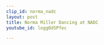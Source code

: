 ```yaml
---
clip_id: norma_nadc
layout: post
title: Norma Miller Dancing at NADC
youtube_id: logg0dSPfec

---
```



